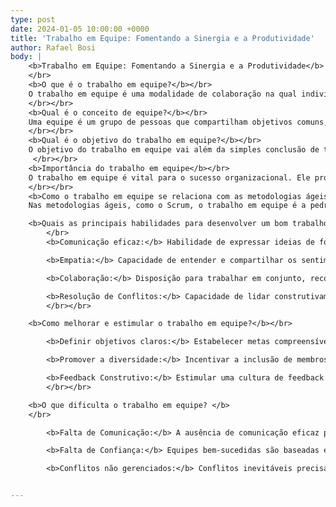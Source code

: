 ```yaml
---
type: post
date: 2024-01-05 10:00:00 +0000
title: 'Trabalho em Equipe: Fomentando a Sinergia e a Produtividade'
author: Rafael Bosi
body: |
    <b>Trabalho em Equipe: Fomentando a Sinergia e a Produtividade</b>
    </br>
    <b>O que é o trabalho em equipe?</b></br>
    O trabalho em equipe é uma modalidade de colaboração na qual indivíduos combinam esforços, habilidades e conhecimentos para atingir objetivos comuns. Contrapondo-se ao trabalho individual, ele busca maximizar a eficiência por meio da interação entre os membros da equipe.
    </br></br>
    <b>Qual é o conceito de equipe?</b></br>
    Uma equipe é um grupo de pessoas que compartilham objetivos comuns, trabalham de maneira coordenada e colaborativa, cada uma contribuindo com suas habilidades específicas para alcançar resultados coletivos. A sinergia entre os membros é fundamental para o sucesso da equipe.
    </br></br>
    <b>Qual é o objetivo do trabalho em equipe?</b></br>
    O objetivo do trabalho em equipe vai além da simples conclusão de tarefas. Busca-se a criação de um ambiente onde a combinação de habilidades individuais, ideias e perspectivas resulte em soluções mais inovadoras, eficientes e abrangentes.
     </br></br>
    <b>Importância do trabalho em equipe</b></br>
    O trabalho em equipe é vital para o sucesso organizacional. Ele promove a troca de ideias, o compartilhamento de responsabilidades, a melhoria contínua e fortalece o senso de pertencimento. Além disso, equipes bem coordenadas superam desafios de forma mais eficaz.
    </br></br>
    <b>Como o trabalho em equipe se relaciona com as metodologias ágeis de desenvolvimento?</b></br>
    Nas metodologias ágeis, como o Scrum, o trabalho em equipe é a pedra angular. A colaboração constante, a adaptação rápida a mudanças e a entrega incremental são potencializadas por equipes coesas, que se ajustam dinamicamente às necessidades do projeto.</br></br>

    <b>Quais as principais habilidades para desenvolver um bom trabalho em equipe?</b>
        </br>
        <b>Comunicação eficaz:</b> Habilidade de expressar ideias de forma clara e ouvir atentamente as contribuições dos colegas.</br>

        <b>Empatia:</b> Capacidade de entender e compartilhar os sentimentos dos outros membros da equipe, promovendo um ambiente de compreensão mútua.  </br>

        <b>Colaboração:</b> Disposição para trabalhar em conjunto, reconhecendo a importância das contribuições individuais para o sucesso do grupo.</br>

        <b>Resolução de Conflitos:</b> Capacidade de lidar construtivamente com divergências, transformando desafios em oportunidades de aprendizado.
        </br></br>

    <b>Como melhorar e estimular o trabalho em equipe?</b></br>

        <b>Definir objetivos claros:</b> Estabelecer metas compreensíveis e mensuráveis para manter a equipe focada e alinhada.</br>

        <b>Promover a diversidade:</b> Incentivar a inclusão de membros com diferentes experiências e perspectivas, enriquecendo a capacidade de inovação e resolução de problemas.</br>

        <b>Feedback Construtivo:</b> Estimular uma cultura de feedback regular, promovendo o aprendizado contínuo e o aprimoramento individual e coletivo.
        </br></br>

    <b>O que dificulta o trabalho em equipe? </b>
    </br>

        <b>Falta de Comunicação:</b> A ausência de comunicação eficaz pode gerar mal-entendidos, conflitos e falta de alinhamento.</br>

        <b>Falta de Confiança:</b> Equipes bem-sucedidas são baseadas em confiança mútua. A desconfiança pode minar a colaboração e a eficácia.</br>

        <b>Conflitos não gerenciados:</b> Conflitos inevitáveis precisam ser tratados adequadamente para evitar impactos negativos na dinâmica da equipe. </br>


---
```

